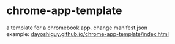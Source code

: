 # chrome-app-template
a template for a chromebook app. change manifest.json<br>
example: [dayoshiguy.github.io/chrome-app-template/index.html](chrome-app-template/index.html)

